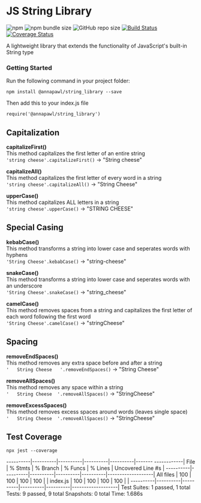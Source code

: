 # JS String Library
![npm](https://img.shields.io/npm/v/@annapawl/string_library?color=%232fad8e)
![npm bundle size](https://img.shields.io/bundlephobia/min/@annapawl/string_library?color=%23509a82)
![GitHub repo size](https://img.shields.io/github/repo-size/AnniePawl/JS-String-Library?color=%232fad8e)
[![Build Status](https://travis-ci.com/AnniePawl/JS-String-Library.svg?branch=master)](https://travis-ci.com/AnniePawl/JS-String-Library)
[![Coverage Status](https://coveralls.io/repos/github/AnniePawl/JS-String-Library/badge.svg?branch=master)](https://coveralls.io/github/AnniePawl/JS-String-Library?branch=master)

A lightweight library that extends the functionality of JavaScript's built-in String type

### Getting Started
Run the following command in your project folder: <br/>
```
npm install @annapawl/string_library --save
``` 
Then add this to your index.js file <br/>
```
require('@annapawl/string_library')
```

## Capitalization 
**capitalizeFirst()** </br> 
This method capitalizes the first letter of an entire string </br> 
`'string cheese'.capitalizeFirst()` &#8594; "String cheese"

**capitalizeAll()** </br> 
This method capitalizes the first letter of every word in a string </br> 
`'string cheese'.capitalizeAll()` &#8594; "String Cheese"

**upperCase()** </br> 
This method capitalizes ALL letters in a string </br> 
`'string cheese'.upperCase()` &#8594; "STRING CHEESE"


## Special Casing 
**kebabCase()** </br> 
This method transforms a string into lower case and seperates words with hyphens </br> 
`'String Cheese'.kebabCase()` &#8594; "string-cheese"

**snakeCase()** </br> 
This method transforms a string into lower case and seperates words with an underscore </br> 
`'String Cheese'.snakeCase()` &#8594; "string_cheese"

**camelCase()** </br> 
This method removes spaces from a string and capitalizes the first letter of each word following the first word </br> 
`'String Cheese'.camelCase()` &#8594; "stringCheese"

## Spacing 
**removeEndSpaces()** </br> 
This method removes any extra space before and after a string </br> 
`'   String Cheese   '.removeEndSpaces()` &#8594; "String Cheese"

**removeAllSpaces()** </br> 
This method removes any space within a string </br> 
`'   String Cheese  '.removeAllSpaces()` &#8594; "StringCheese"

**removeExcessSpaces()** </br> 
This method removes excess spaces around words (leaves single space) </br> 
`'   String Cheese  '.removeAllSpaces()` &#8594; "StringCheese"

## Test Coverage 
```
npx jest --coverage
```
----------|----------|----------|----------|----------|-------
------------|
File      |  % Stmts | % Branch |  % Funcs |  % Lines | Uncovered Line #s |
----------|----------|----------|----------|----------|-------------------|
All files |      100 |      100 |      100 |      100 |                   |
 index.js |      100 |      100 |      100 |      100 |                   |
----------|----------|----------|----------|----------|-------------------|
Test Suites: 1 passed, 1 total
Tests:       9 passed, 9 total
Snapshots:   0 total
Time:        1.686s
